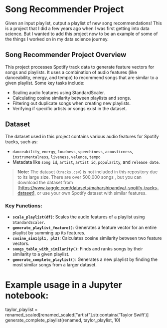 # Song Recommender Project
Given an input playlist, output a playlist of new song recommendations! This is a project that I did a few years ago when I was first getting into data science. But I wanted to add this project now to be an example of  some of the things I worked on in my data science journey.


## Song Recommender Project Overview
This project processes Spotify track data to generate feature vectors for songs and playlists. It uses a combination of audio features (like danceability, energy, and tempo) to recommend songs that are similar to a given playlist. Some key tasks include:
- Scaling audio features using StandardScaler.
- Calculating cosine similarity between playlists and songs.
- Filtering out duplicate songs when creating new playlists.
- Verifying if specific artists or songs exist in the dataset.

## Dataset
The dataset used in this project contains various audio features for Spotify tracks, such as:
- `danceability`, `energy`, `loudness`, `speechiness`, `acousticness`, `instrumentalness`, `liveness`, `valence`, `tempo`
- Metadata like `song id`, `artist`, `artist id`, `popularity`, and `release date`.

> **Note:** The dataset (`tracks.csv`) is not included in this repository due to its large size. There are over 500,000 songs , but you can download the dataset from [https://www.kaggle.com/datasets/maharshipandya/-spotify-tracks-dataset], or use your own Spotify dataset with similar features.

### Key Functions:
- **`scale_playlist(df)`**: Scales the audio features of a playlist using `StandardScaler`.
- **`generate_playlist_feature()`**: Generates a feature vector for an entire playlist by summing up its features.
- **`cosine_sim1(pl1, pl2)`**: Calculates cosine similarity between two feature vectors.
- **`songs_table_with_similarity()`**: Finds and ranks songs by their similarity to a given playlist.
- **`generate_complete_playlist()`**: Generates a new playlist by finding the most similar songs from a larger dataset.

# Example usage in a Jupyter notebook:
taylor_playlist = renamed_scaled[renamed_scaled["artist"].str.contains('Taylor Swift')]
generate_complete_playlist(renamed, taylor_playlist, 10)
